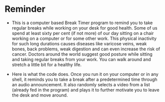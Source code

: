 # Reminder
* This is a computer based Break Timer program to remind you to take regular breaks while working on your desk for good health. 
Some of us spend at least sixty per cent (if not more) of our day sitting on a chair working on a computer or for some other work. 
This physical inactivity for such long durations causes diseases like varicose veins, weak bones, back problems, weak digestion and can even increase the risk of cancer. 
Doctors around the world suggest good posture while sitting and taking regular breaks from your work.
 You can walk around and stretch a little bit for a healthy life.

* Here is what the code does. Once you run it on your computer or in any shell, it reminds you to take a break after a predetermined time through an audio announcement. It also randomly selects a video from a list (already fed in the program) and plays it to further motivate you to leave the desk and move around.
